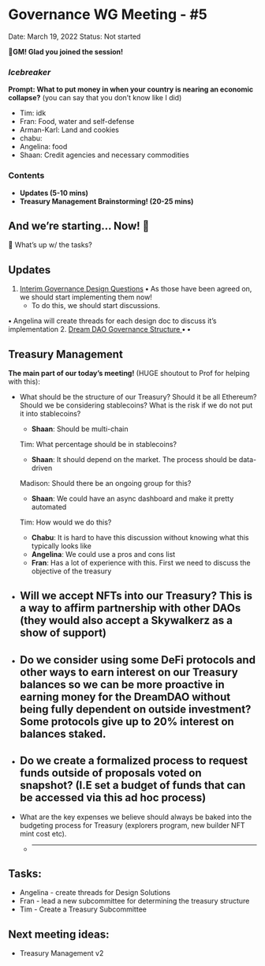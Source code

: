 # Governance WG Meeting - #5

Date: March 19, 2022
Status: Not started

🌱**GM! Glad you joined the session!** 

### *Icebreaker*

**Prompt: What to put money in when your country is nearing an economic collapse?** (you can say that you don’t know like I did)

- Tim: idk
- Fran: Food, water and self-defense
- Arman-Karl: Land and cookies
- chabu:
- Angelina: food
- Shaan: Credit agencies and necessary commodities

### Contents

- **Updates (5-10 mins)**
- **Treasury Management Brainstorming! (20-25 mins)**

## And we’re starting... Now! 🚀

<aside>
📢 What’s up w/ the tasks?

## Updates

1. [Interim Governance Design Questions](https://www.notion.so/Interim-Governance-Design-Questions-7e25fc51bff149508573e42552560946?pvs=21) 
**•** As those have been agreed on, we should start implementing them now!
   - To do this, we should start discussions.

**•** Angelina will create threads for each design doc to discuss it’s implementation
2. [Dream DAO Governance Structure ](https://www.notion.so/Dream-DAO-Governance-Structure-dd839d47a67f4600ba0ac9d6ea3a7367?pvs=21) 
**•**
**•**
</aside>

## Treasury Management

**The main part of our today’s meeting!** (HUGE shoutout to Prof for helping with this):

- What should be the structure of our Treasury?  Should it be all Ethereum?  Should we be considering stablecoins?  What is the risk if we do not put it into stablecoins?
    - **Shaan**: Should be multi-chain
    
    Tim: What percentage should be in stablecoins? 
    
    - **Shaan**: It should depend on the market. The process should be data-driven
    
    Madison: Should there be an ongoing group for this? 
    
    - **Shaan**: We could have an async dashboard and make it pretty automated
    
    Tim: How would we do this? 
    
    - **Chabu**: It is hard to have this discussion without knowing what this typically looks like
    - **Angelina**: We could use a pros and cons list
    - **Fran**: Has a lot of experience with this. First we need to discuss the objective of the treasury
- Will we accept NFTs into our Treasury?  This is a way to affirm partnership with other DAOs (they would also accept a Skywalkerz as a show of support)
    - 
- Do we consider using some DeFi protocols and other ways to earn interest on our Treasury balances so we can be more proactive in earning money for the DreamDAO without being fully dependent on outside investment?  Some protocols give up to 20% interest on balances staked.
    - 
- Do we create a formalized process to request funds outside of proposals voted on snapshot?  (I.E set a budget of funds that can be accessed via this ad hoc process)
    - 
- What are the key expenses we believe should always be baked into the budgeting process for Treasury (explorers program, new builder NFT mint cost etc).
    - ****

## Tasks:

- Angelina - create threads for Design Solutions
- Fran - lead a new subcommittee for determining the treasury structure
- Tim - Create a Treasury Subcommittee

## **Next meeting ideas:**

- Treasury Management v2